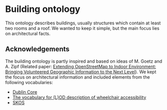 # Building ontology

This ontology describes buildings, usually structures which contain at least two rooms and a roof. We wanted to keep it simple, but the main focus lies on architectural facts.

## Acknowledgements

The building ontology is partly inspired and based on ideas of M. Goetz and A. Zipf (Related paper: [Extending OpenStreetMap to Indoor Environment: Bringing Volunteered Geographic Information to the Next Level](http://koenigstuhl.geog.uni-heidelberg.de/publications/2011/Goetz/Goetz-Zipf_2011_IndoorOSM.pdf)). We kept the focus on architectural information and included elements from the following vocabularies:

* [Dublin Core](http://purl.org/dc/elements/1.1/)
* [The vocabulary for (L)OD description of wheelchair accessibility](http://semweb.mmlab.be/ns/wa#)
* [SKOS](http://www.w3.org/2004/02/skos/core#)
